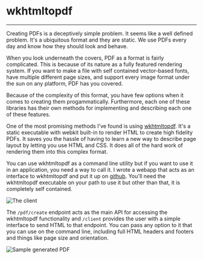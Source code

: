 # wkhtmltopdf
-----
Creating PDFs is a deceptively simple problem.  It seems like a well defined problem.  It's a ubiquitous format and they are static. We use PDFs every day and know how they should look and behave.

When you look underneath the covers, PDF as a format is fairly complicated.  This is because of its nature as a fully featured rendering system.  If you want to make a file with self contained vector-based fonts, have multiple different page sizes, and support every image format under the sun on any platform, PDF has you covered. 

Because of the complexity of this format, you have few options when it comes to creating them progammatically. Furthermore, each one of these libraries has their own methods for implementing and describing each one of these features.

One of the most promising methods I've found is using [wkhtmltopdf](http://wkhtmltopdf.org/).  It's a static executable with webkit built-in to render HTML to create high fidelity PDFs. It saves you the hassle of having to learn a new way to describe page layout by letting you use HTML and CSS. It does all of the hard work of rendering them into this complex format.

You can use wkhtmltopdf as a command line utility but if you want to use it in an application, you need a way to call it.  I wrote a webapp that acts as an interface to wkhtmltopdf and put it up on [github](https://github.com/lowrey/wkpdfserver). You'll need the wkhtmltopdf executable on your path to use it but other than that, it is completely self contained.

![The client](http://i.imgur.com/AJ2R77u.png)

The `/pdf/create` endpoint acts as the main API for accessing the wkhtmltopdf functionality and `/client` provides the user with a simple interface to send HTML to that endpoint.  You can pass any option to it that you can use on the command line, including full HTML headers and footers and things like page size and orientation.

![Sample generated PDF](http://i.imgur.com/82ZlODx.png)